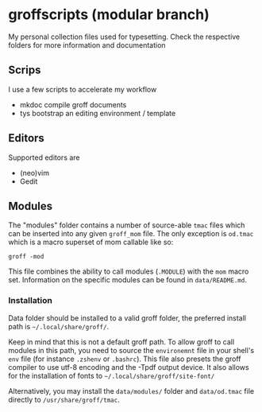 # groffscripts (modular branch)
My personal collection files used for typesetting.
Check the respective folders for more information and documentation

## Scrips
I use a few scripts to accelerate my workflow
- mkdoc compile groff documents
- tys bootstrap an editing environment / template

## Editors
Supported editors are
- (neo)vim
- Gedit

## Modules
The "modules" folder contains a number of source-able `tmac` files
which can be inserted into any given `groff_mom` file.
The only exception is `od.tmac` which is a macro superset of mom
callable like so:
```
groff -mod
```
This file combines the ability to call modules (`.MODULE`)
with the `mom` macro set.
Information on the specific modules can be found in `data/README.md`.

### Installation
Data folder should be installed to a valid groff folder,
the preferred install path is `~/.local/share/groff/`.

Keep in mind that this is not a default groff path.
To allow groff to call modules in this path, you need to source the `environemnt`
file in your shell's `env` file (for instance `.zshenv` or `.bashrc`).
This file also presets the groff compiler to use utf-8 encoding
and the -Tpdf output device.
It also allows for the installation of fonts to
`~/.local/share/groff/site-font/`

Alternatively, you may install the `data/modules/` folder and `data/od.tmac` file
directly to `/usr/share/groff/tmac`.
